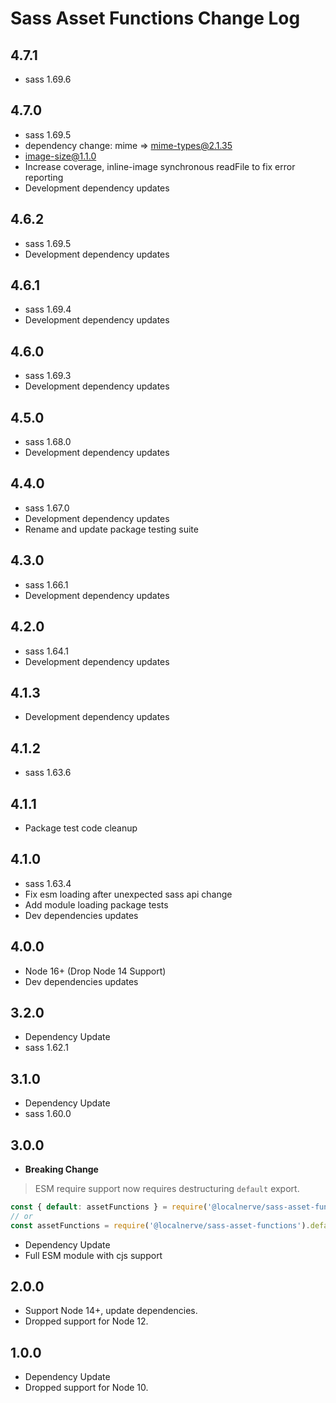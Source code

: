 # Sass Asset Functions Change Log

## 4.7.1
  * sass 1.69.6

## 4.7.0
  * sass 1.69.5
  * dependency change: mime => mime-types@2.1.35
  * image-size@1.1.0
  * Increase coverage, inline-image synchronous readFile to fix error reporting
  * Development dependency updates

## 4.6.2
  * sass 1.69.5
  * Development dependency updates

## 4.6.1
  * sass 1.69.4
  * Development dependency updates

## 4.6.0
  * sass 1.69.3
  * Development dependency updates

## 4.5.0
  * sass 1.68.0
  * Development dependency updates

## 4.4.0
  * sass 1.67.0
  * Development dependency updates
  * Rename and update package testing suite

## 4.3.0
  * sass 1.66.1
  * Development dependency updates

## 4.2.0
  * sass 1.64.1
  * Development dependency updates

## 4.1.3
  * Development dependency updates

## 4.1.2
  * sass 1.63.6

## 4.1.1
  * Package test code cleanup

## 4.1.0
  * sass 1.63.4
  * Fix esm loading after unexpected sass api change
  * Add module loading package tests
  * Dev dependencies updates

## 4.0.0
  * Node 16+ (Drop Node 14 Support)
  * Dev dependencies updates

## 3.2.0
  * Dependency Update
  * sass 1.62.1

## 3.1.0
  * Dependency Update
  * sass 1.60.0

## 3.0.0
* **Breaking Change**
> ESM require support now requires destructuring `default` export.
```js
const { default: assetFunctions } = require('@localnerve/sass-asset-functions');
// or
const assetFunctions = require('@localnerve/sass-asset-functions').default;
```
* Dependency Update
* Full ESM module with cjs support

## 2.0.0
* Support Node 14+, update dependencies.
* Dropped support for Node 12.

## 1.0.0
* Dependency Update
* Dropped support for Node 10.